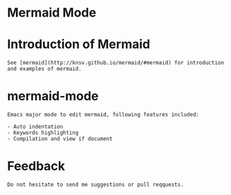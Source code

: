 <h1>Mermaid Mode</h1>

# Introduction of Mermaid

    See [mermaid](http://knsv.github.io/mermaid/#mermaid) for introduction and examples of mermaid.  
    
# mermaid-mode

    Emacs major mode to edit mermaid, following features included:
   
    - Auto indentation
    - Keywords highlighting
    - Compilation and view if document

# Feedback

    Do not hesitate to send me suggestions or pull reqquests.
    
    

